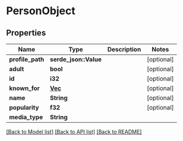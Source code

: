 # PersonObject

## Properties

Name | Type | Description | Notes
------------ | ------------- | ------------- | -------------
**profile_path** | **serde_json::Value** |  | [optional]
**adult** | **bool** |  | [optional] 
**id** | **i32** |  | [optional] 
**known_for** | [**Vec<Value>**](Value.md) |  | [optional] 
**name** | **String** |  | [optional] 
**popularity** | **f32** |  | [optional] 
**media_type** | **String** |  | 

[[Back to Model list]](../README.md#documentation-for-models) [[Back to API list]](../README.md#documentation-for-api-endpoints) [[Back to README]](../README.md)

